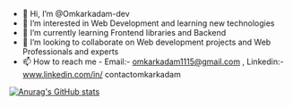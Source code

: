 - 👋 Hi, I’m @Omkarkadam-dev
- 👀 I’m interested in Web Development and learning new technologies
- 🌱 I’m currently learning Frontend libraries and Backend 
- 💞️ I’m looking to collaborate on Web development projects and Web Professionals and experts
- 📫 How to reach me - Email:- omkarkadam1115@gmail.com , Linkedin:- www.linkedin.com/in/
contactomkarkadam
  
[![Anurag's GitHub stats](https://github-readme-stats.vercel.app/api?username=Omkarkadam-dev)](https://github.com/Omkarkadam-dev/github-readme-stats)



